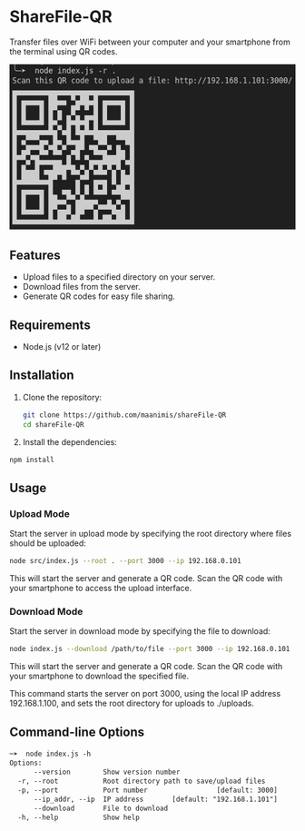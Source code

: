# ShareFile-QR

Transfer files over WiFi between your computer and your smartphone from the terminal using QR codes.


![alt text](images/1.png)

## Features

- Upload files to a specified directory on your server.
- Download files from the server.
- Generate QR codes for easy file sharing.

## Requirements

- Node.js (v12 or later)

## Installation

1. Clone the repository:

   ```bash
   git clone https://github.com/maanimis/shareFile-QR
   cd shareFile-QR

2. Install the dependencies:

```bash
npm install
```

## Usage
### Upload Mode

Start the server in upload mode by specifying the root directory where files should be uploaded:

```bash
node src/index.js --root . --port 3000 --ip 192.168.0.101
```

This will start the server and generate a QR code. Scan the QR code with your smartphone to access the upload interface.

### Download Mode

Start the server in download mode by specifying the file to download:

```bash
node index.js --download /path/to/file --port 3000 --ip 192.168.0.101
```
This will start the server and generate a QR code. Scan the QR code with your smartphone to download the specified file.


This command starts the server on port 3000, using the local IP address 192.168.1.100, and sets the root directory for uploads to ./uploads.

## Command-line Options

```
─➤  node index.js -h                                               
Options:
      --version        Show version number                       
  -r, --root           Root directory path to save/upload files   
  -p, --port           Port number                 [default: 3000]
      --ip_addr, --ip  IP address       [default: "192.168.1.101"]
      --download       File to download                           
  -h, --help           Show help    
```     
